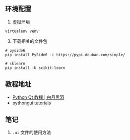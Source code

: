 ## 环境配置

1. 虚拟环境

```shell
virtualenv venv
```

3. 下载相关的文件包

```shell
# pyside6
pip install PySide6 -i https://pypi.douban.com/simple/

# sklearn
pip install -U scikit-learn
```

## 教程地址

- [Python Qt 教程 | 白月黑羽](https://www.byhy.net/tut/py/gui/qt_01/)
- [pythongui tutorials](https://www.pythonguis.com/tutorials/)


## 笔记
1. `.ui` 文件的使用方法